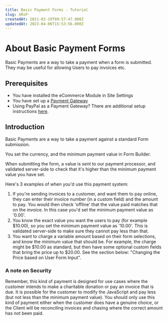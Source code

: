 ```yaml
---
title: Basic Payment Forms - Tutorial
slug: XRsP-
createdAt: 2021-02-19T09:57:47.000Z
updatedAt: 2023-04-06T15:53:56.000Z
---
```


# About Basic Payment Forms

Basic Payments are a way to take a payment when a form is submitted. They may be useful for allowing Users to pay invoices etc.

## Prerequisites

* You have installed the eCommerce Module in Site Settings
* You have set up a [Payment Gateway](../payment-gateways/)
* Using PayPal as a Payment Gateway? There are additional setup instructions [here](../payment-gateways/paypal-custom-params.md).

## Introduction

Basic Payments are a way to take a payment against a standard Form submission.

You set the currency, and the minimum payment value in Form Builder.

When submitting the form, a value is sent to our payment processor, and validated server-side to check that it's higher than the minimum payment value you have set.

Here's 3 examples of when you'd use this payment system:

1. If you're sending invoices to a customer, and want them to pay online, they can enter their invoice number (in a custom field) and the amount to pay. You would then check 'offline' that the value paid matches that on the invoice. In this case you'd set the minimum payment value as '0.00'.
2. You know the exact value you want the users to pay (for example $10.00), so you set the minimum payment value as '10.00'. This is validated server-side to make sure they cannot pay less than that.
3. You want to charge a variable amount based on their form selections, and know the minimum value that should be. For example, the charge might be $10.00 as standard, but then have some optional custom fields that bring the price up to $20.00. See the section below: "Changing the Price based on User Form Input".

### A note on Security

Remember, this kind of payment is designed for use cases where the customer intends to make a charitable donation or pay an invoice that is due. It is possible for the customer to modify the JavaScript and pay less (but not less than the minimum payment value). You should only use this kind of payment either when the customer does have a genuine choice, or the Client will be reconciling invoices and chasing where the correct amount has not been paid.
